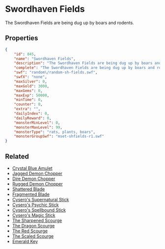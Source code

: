 # Swordhaven Fields

The Swordhaven Fields are being dug up by boars and rodents.

## Properties

```json
{
    "id": 845,
    "name": "Swordhaven Fields",
    "description": "The Swordhaven Fields are being dug up by boars and rodents.",
    "complete": "The Swordhaven Fields are being dug up by boars and rodents.",
    "swf": "random\/random-sh-fields.swf",
    "swfX": "none",
    "maxSilver": 0,
    "maxGold": 3000,
    "maxGems": 0,
    "maxExp": 50000,
    "minTime": 0,
    "counter": 0,
    "extra": "",
    "dailyIndex": 0,
    "dailyReward": 0,
    "monsterMinLevel": 0,
    "monsterMaxLevel": 99,
    "monsterType": "rats, plants, boars",
    "monsterGroupSwf": "mset-shfields-r1.swf"
}
```

## Related

- [Crystal Blue Amulet](../items/6241-crystal-blue-amulet.md)
- [Jagged Demon Chopper](../items/6246-jagged-demon-chopper.md)
- [Dire Demon Chopper](../items/6247-dire-demon-chopper.md)
- [Rugged Demon Chopper](../items/6248-rugged-demon-chopper.md)
- [Shattered Blade](../items/6249-shattered-blade.md)
- [Fragmented Blade](../items/6250-fragmented-blade.md)
- [Cysero's Supernatural Stick](../items/6263-cysero-s-supernatural-stick.md)
- [Cysero's Psychic Stick](../items/6264-cysero-s-psychic-stick.md)
- [Cysero's Spellbound Stick](../items/6265-cysero-s-spellbound-stick.md)
- [Cysero's Magic Stick](../items/6270-cysero-s-magic-stick.md)
- [The Sharpened Scourge](../items/6510-the-sharpened-scourge.md)
- [The Dragon Scourge](../items/6511-the-dragon-scourge.md)
- [The Red Scourge](../items/6512-the-red-scourge.md)
- [The Scaled Scourge](../items/6513-the-scaled-scourge.md)
- [Emerald Key](../items/15628-emerald-key.md)

